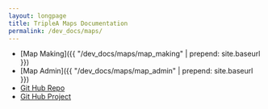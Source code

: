 ```yaml
---
layout: longpage
title: TripleA Maps Documentation
permalink: /dev_docs/maps/
---
```


- [Map Making]({{ "/dev_docs/maps/map_making" | prepend: site.baseurl }})
- [Map Admin]({{ "/dev_docs/maps/map_admin" | prepend: site.baseurl }})
- [Git Hub Repo](https://github.com/triplea-maps/)
- [Git Hub Project](https://github.com/triplea-maps/Project)

